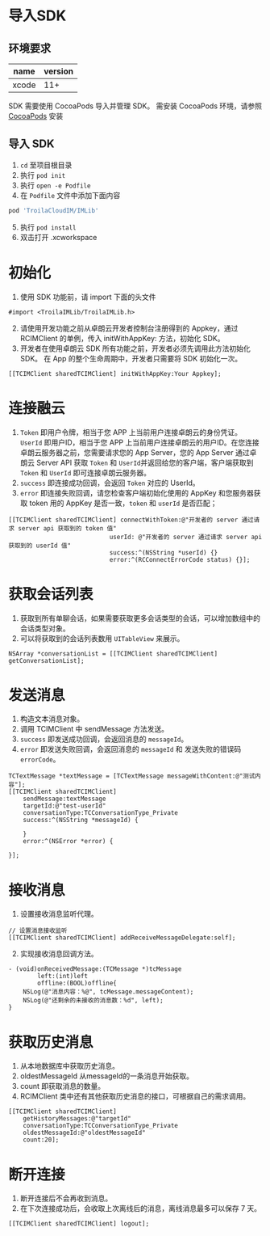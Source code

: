 # 导入SDK

## 环境要求

| name | version |
| - | -|
| xcode | 11+ |

SDK 需要使用 CocoaPods 导入并管理 SDK。 需安装 CocoaPods 环境，请参照 [CocoaPods](https://cocoapods.org/) 安装

## 导入 SDK

1. `cd` 至项目根目录
2. 执行 `pod init`
3. 执行 `open -e Podfile`
4. 在 `Podfile` 文件中添加下面内容
```ruby
pod 'TroilaCloudIM/IMLib'
```
5. 执行 `pod install`
6. 双击打开 .xcworkspace

# 初始化

1. 使用 SDK 功能前，请 import 下面的头文件
```objc
#import <TroilaIMLib/TroilaIMLib.h>
```
2. 请使用开发功能之前从卓朗云开发者控制台注册得到的 Appkey，通过 RCIMClient 的单例，传入 initWithAppKey: 方法，初始化 SDK。
3. 开发者在使用卓朗云 SDK 所有功能之前，开发者必须先调用此方法初始化 SDK。 在 App 的整个生命周期中，开发者只需要将 SDK 初始化一次。
```objc
[[TCIMClient sharedTCIMClient] initWithAppKey:Your Appkey];
```

# 连接融云

1. `Token` 即用户令牌，相当于您 APP 上当前用户连接卓朗云的身份凭证。`UserId` 即用户ID，相当于您 APP 上当前用户连接卓朗云的用户ID。在您连接卓朗云服务器之前，您需要请求您的 App Server，您的 App Server 通过卓朗云 Server API 获取 `Token` 和 `UserId`并返回给您的客户端，客户端获取到 `Token` 和 `UserId` 即可连接卓朗云服务器。
2. `success` 即连接成功回调，会返回 `Token` 对应的 UserId。
3. `error` 即连接失败回调，请您检查客户端初始化使用的 AppKey 和您服务器获取 token 用的 AppKey 是否一致，`token` 和 `userId` 是否匹配；
```objc
[[TCIMClient sharedTCIMClient] connectWithToken:@"开发者的 server 通过请求 server api 获取到的 token 值" 
                            userId: @"开发者的 server 通过请求 server api 获取到的 userId 值"
                            success:^(NSString *userId) {}
                            error:^(RCConnectErrorCode status) {}];

```

# 获取会话列表

1. 获取到所有单聊会话，如果需要获取更多会话类型的会话，可以增加数组中的会话类型对象。
2. 可以将获取到的会话列表数用 `UITableView` 来展示。
```objc
NSArray *conversationList = [[TCIMClient sharedTCIMClient] getConversationList];
```

# 发送消息

1. 构造文本消息对象。
2. 调用 TCIMClient 中 sendMessage 方法发送。
3. `success` 即发送成功回调，会返回消息的 `messageId`。
4. `error` 即发送失败回调，会返回消息的 `messageId` 和 发送失败的错误码 `errorCode`。
```objc
TCTextMessage *textMessage = [TCTextMessage messageWithContent:@"测试内容"];
[[TCIMClient sharedTCIMClient] 
    sendMessage:textMessage 
    targetId:@"test-userId" 
    conversationType:TCConversationType_Private 
    success:^(NSString *messageId) {
    
    }
    error:^(NSError *error) {
    
}];
```

# 接收消息

1. 设置接收消息监听代理。
```objc
// 设置消息接收监听
[[TCIMClient sharedTCIMClient] addReceiveMessageDelegate:self];

```
2. 实现接收消息回调方法。
```objc
- (void)onReceivedMessage:(TCMessage *)tcMessage 
        left:(int)left 
        offline:(BOOL)offline{
    NSLog(@"消息内容：%@", tcMessage.messageContent);
    NSLog(@"还剩余的未接收的消息数：%d", left);
}
```

# 获取历史消息

1. 从本地数据库中获取历史消息。
2. oldestMessageId 从messageId的一条消息开始获取。
3. count 即获取消息的数量。
4. RCIMClient 类中还有其他获取历史消息的接口，可根据自己的需求调用。
```objc
[[TCIMClient sharedTCIMClient]
    getHistoryMessages:@"targetId"
    conversationType:TCConversationType_Private
    oldestMessageId:@"oldestMessageId"
    count:20];
```

# 断开连接

1. 断开连接后不会再收到消息。
2. 在下次连接成功后，会收取上次离线后的消息，离线消息最多可以保存 7 天。
```objc
[[TCIMClient sharedTCIMClient] logout];
```